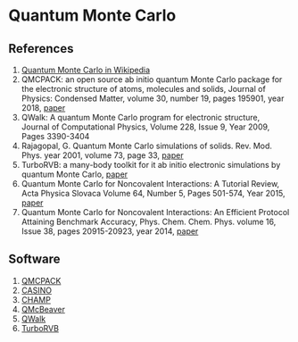 # Quantum Monte Carlo

## References

1. [Quantum Monte Carlo in Wikipedia](https://en.wikipedia.org/wiki/Quantum_Monte_Carlo)
1. QMCPACK: an open source ab initio quantum Monte Carlo package for the electronic structure of atoms, molecules and solids, Journal of Physics: Condensed Matter, volume 30, number 19, pages 195901, year 2018, [paper](https://iopscience.iop.org/article/10.1088/1361-648X/aab9c3/meta)
1. QWalk: A quantum Monte Carlo program for electronic structure, Journal of Computational Physics, Volume 228, Issue 9, Year 2009, Pages 3390-3404
1. Rajagopal, G. Quantum Monte Carlo simulations of solids. Rev. Mod. Phys. year 2001, volume 73, page 33, [paper](http://altair.physics.ncsu.edu/lubos/papers/revmodphysfinal.pdf)
1. TurboRVB: a many-body toolkit for it ab initio electronic simulations by quantum Monte Carlo, [paper](https://arxiv.org/pdf/2002.07401.pdf)
1. Quantum Monte Carlo for Noncovalent Interactions: A Tutorial Review, Acta Physica Slovaca Volume 64, Number 5, Pages 501-574, Year 2015, [paper](https://www.researchgate.net/publication/283051612_Quantum_Monte_Carlo_for_Noncovalent_Interactions_A_Tutorial_Review)
1. Quantum Monte Carlo for Noncovalent Interactions: An Efficient Protocol Attaining Benchmark Accuracy, Phys. Chem. Chem. Phys. volume 16, Issue 38, pages 20915-20923, year 2014, [paper](https://arxiv.org/pdf/1403.0604.pdf)


## Software
1. [QMCPACK](https://www.qmcpack.org/)
1. [CASINO](https://vallico.net/casinoqmc/)
1. [CHAMP](http://pages.physics.cornell.edu/~cyrus/champ.html)
1. [QMcBeaver](http://qmcbeaver.sourceforge.net/)
1. [QWalk](http://qwalk.github.io/mainline/)
1. [TurboRVB](https://people.sissa.it/~sorella/TurboRVB_Manual/build/html/index.html)
